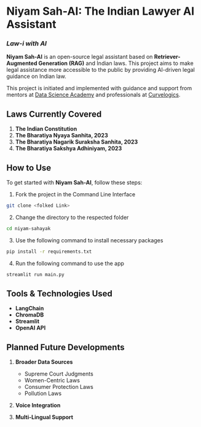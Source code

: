 # Niyam Sah-AI: The Indian Lawyer AI Assistant
### *Law-i with AI*

**Niyam Sah-AI** is an open-source legal assistant based on **Retriever-Augmented Generation (RAG)** and Indian laws. This project aims to make legal assistance more accessible to the public by providing AI-driven legal guidance on Indian law.

This project is initiated and implemented with guidance and support from mentors at [Data Science Academy]([https://datascience.one/]) and professionals at [Curvelogics]([https://www.curvelogics.com/]).

## Laws Currently Covered

1. **The Indian Constitution**
2. **The Bharatiya Nyaya Sanhita, 2023**
3. **The Bharatiya Nagarik Suraksha Sanhita, 2023**
4. **The Bharatiya Sakshya Adhiniyam, 2023**

## How to Use

To get started with **Niyam Sah-AI**, follow these steps:
1. Fork the project in the Command Line Interface
```bash
git clone <folked Link>
```
2. Change the directory to the respected folder
```bash
cd niyam-sahayak
```
3. Use the following command to install necessary packages
```bash
pip install -r requirements.txt
```
4. Run the following command to use the app
```bash
streamlit run main.py
```
## Tools & Technologies Used

- **LangChain**
- **ChromaDB**
- **Streamlit**
- **OpenAI API**

## Planned Future Developments

1. **Broader Data Sources**  
   - Supreme Court Judgments  
   - Women-Centric Laws  
   - Consumer Protection Laws  
   - Pollution Laws  

2. **Voice Integration**  
3. **Multi-Lingual Support**



